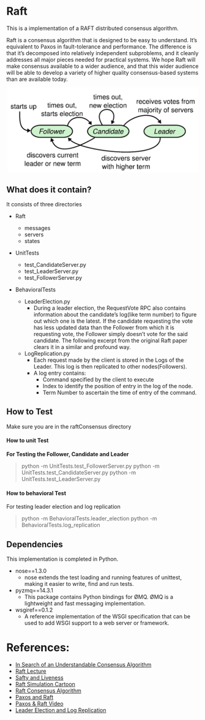 # Raft

This is a implementation of a RAFT distributed consensus algorithm.

Raft is a consensus algorithm that is designed to be easy to understand. It’s equivalent to Paxos in fault-tolerance and performance. The difference is that it’s decomposed into relatively independent subproblems, and it cleanly addresses all major pieces needed for practical systems. We hope Raft will make consensus available to a wider audience, and that this wider audience will be able to develop a variety of higher quality consensus-based systems than are available today.

<p align="center">
  <img src="image.PNG" width="500" title="Raft Diagram">
</p>

## What does it contain?
It consists of three directories
- Raft
  - messages
  - servers
  - states
  
- UnitTests
  - test_CandidateServer.py
  - test_LeaderServer.py
  - test_FollowerServer.py
  
- BehavioralTests
  - LeaderElection.py
    - During a leader election, the RequestVote RPC also contains information about the candidate’s log(like term number) to figure out which one is the latest. If the candidate requesting the vote has less updated data than the Follower from which it is requesting vote, the Follower simply doesn’t vote for the said candidate. The following excerpt from the original Raft paper clears it in a similar and profound way.
  - LogReplication.py
    - Each request made by the client is stored in the Logs of the Leader. This log is then replicated to other nodes(Followers).
    - A log entry contains: 
      - Command specified by the client to execute
      - Index to identify the position of entry in the log of the node.
      - Term Number to ascertain the time of entry of the command.

## How to Test

Make sure you are in the raftConsensus directory

#### How to unit Test
**For Testing the Follower, Candidate and Leader**
> python -m UnitTests.test_FollowerServer.py
> python -m UnitTests.test_CandidateServer.py
> python -m UnitTests.test_LeaderServer.py

#### How to behavioral Test
For testing leader election and log replication
> python -m BehavioralTests.leader_election
> python -m BehavioralTests.log_replication

## Dependencies

This implementation is completed in Python.

- nose==1.3.0 
  - nose extends the test loading and running features of unittest, making it easier to write, find and run tests.
- pyzmq==14.3.1 
  - This package contains Python bindings for ØMQ. ØMQ is a lightweight and fast messaging implementation.
- wsgiref==0.1.2 
  - A reference implementation of the WSGI specification that can be used to add WSGI support to a web server or framework.


References:
==========
* [In Search of an Understandable Consensus Algorithm](https://ramcloud.stanford.edu/wiki/download/attachments/11370504/raft.pdf)
* [Raft Lecture](http://www.youtube.com/watch?v=YbZ3zDzDnrw)
* [Safty and Liveness](https://container-solutions.com/raft-explained-part-33-safety-liveness-guarantees-conclusion/)
* [Raft Simulation Cartoon](https://www.youtube.com/watch?v=xieqo3Tb5LQ)
* [Raft Consensus Algorithm](https://medium.com/@amangoeliitb/raft-consensus-algorithm-d93e7ee22b12)
* [Paxos and Raft](https://blockonomi.com/paxos-raft-consensus-protocols/)
* [Paxos & Raft Video](https://www.youtube.com/watch?v=Hm5LAxKxrD8)
* [Leader Election and Log Replication](https://www.youtube.com/watch?v=Bxm4FG4Nvs0)

